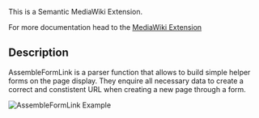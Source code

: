 This is a Semantic MediaWiki Extension.

For more documentation head to the [MediaWiki Extension](https://www.mediawiki.org/wiki/Extension:AssembleFormLink)

## Description
AssembleFormLink is a parser function that allows to build simple helper forms on the page display. They enquire all necessary data to create a correct and constistent URL when creating a new page through a form.

![AssembleFormLink Example](http://up.fannon.de/img/2014-11-26_-_10-04-57.png)
